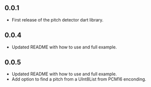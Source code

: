## 0.0.1

* First release of the pitch detector dart library.

## 0.0.4

* Updated README with how to use and full example.

## 0.0.5

* Updated README with how to use and full example.
* Add option to find a pitch from a UInt8List from PCM16 enconding. 
